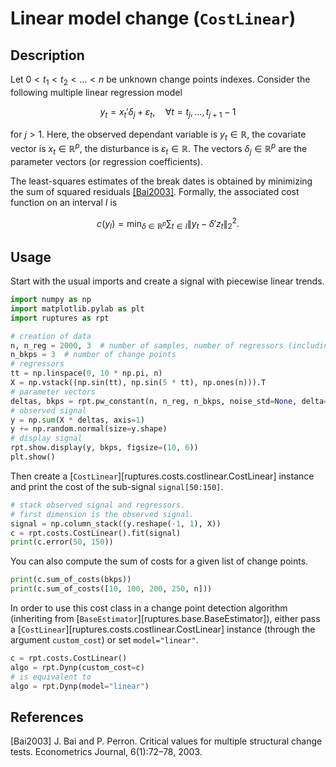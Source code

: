 # Linear model change (`CostLinear`)

## Description

Let $0 < t_1 < t_2 < \dots < n$ be unknown change points indexes.
Consider the following multiple linear regression model

$$
y_t = x_t' \delta_j + \varepsilon_t, \quad \forall t=t_j,\dots,t_{j+1}-1
$$

for $j>1$.
Here, the observed dependant variable is $y_t\in\mathbb{R}$, the covariate vector is $x_t \in\mathbb{R}^p$, the disturbance is $\varepsilon_t\in\mathbb{R}$.
The vectors $\delta_j\in\mathbb{R}^p$ are the parameter vectors (or regression coefficients).

The least-squares estimates of the break dates is obtained by minimizing the sum of squared residuals [[Bai2003]](#Bai2003).
Formally, the associated cost function on an interval $I$ is

$$
c(y_{I}) = \min_{\delta\in\mathbb{R}^p} \sum_{t\in I} \|y_t - \delta' z_t \|_2^2.
$$

## Usage

Start with the usual imports and create a signal with piecewise linear trends.

```python
import numpy as np
import matplotlib.pylab as plt
import ruptures as rpt

# creation of data
n, n_reg = 2000, 3  # number of samples, number of regressors (including intercept)
n_bkps = 3  # number of change points
# regressors
tt = np.linspace(0, 10 * np.pi, n)
X = np.vstack((np.sin(tt), np.sin(5 * tt), np.ones(n))).T
# parameter vectors
deltas, bkps = rpt.pw_constant(n, n_reg, n_bkps, noise_std=None, delta=(1, 3))
# observed signal
y = np.sum(X * deltas, axis=1)
y += np.random.normal(size=y.shape)
# display signal
rpt.show.display(y, bkps, figsize=(10, 6))
plt.show()
```

Then create a [`CostLinear`][ruptures.costs.costlinear.CostLinear] instance and print the cost of the sub-signal `signal[50:150]`.

```python
# stack observed signal and regressors.
# first dimension is the observed signal.
signal = np.column_stack((y.reshape(-1, 1), X))
c = rpt.costs.CostLinear().fit(signal)
print(c.error(50, 150))
```

You can also compute the sum of costs for a given list of change points.

```python
print(c.sum_of_costs(bkps))
print(c.sum_of_costs([10, 100, 200, 250, n]))
```

In order to use this cost class in a change point detection algorithm (inheriting from [`BaseEstimator`][ruptures.base.BaseEstimator]), either pass a [`CostLinear`][ruptures.costs.costlinear.CostLinear] instance (through the argument `custom_cost`) or set `model="linear"`.

```python
c = rpt.costs.CostLinear()
algo = rpt.Dynp(custom_cost=c)
# is equivalent to
algo = rpt.Dynp(model="linear")
```

## References

<a id="Bai2003">[Bai2003]</a>
J. Bai and P. Perron. Critical values for multiple structural change tests. Econometrics Journal, 6(1):72–78, 2003.